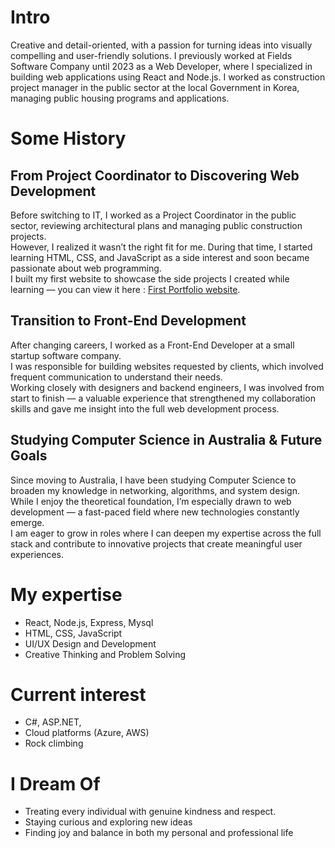 # Intro

Creative and detail-oriented, with a passion for turning ideas into visually compelling and user-friendly solutions.
I previously worked at Fields Software Company until 2023 as a Web Developer, where I specialized in building web applications using React and Node.js. I worked as construction project manager in the public sector at the local Government in Korea, managing public housing programs and applications.

# Some History

## From Project Coordinator to Discovering Web Development

Before switching to IT, I worked as a Project Coordinator in the public sector, reviewing architectural plans and managing public construction projects.  
However, I realized it wasn’t the right fit for me. During that time, I started learning HTML, CSS, and JavaScript as a side interest and soon became passionate about web programming.  
I built my first website to showcase the side projects I created while learning — you can view it here : [First Portfolio website](https://phs8197.github.io/Portfolio_2/).

## Transition to Front-End Development

After changing careers, I worked as a Front-End Developer at a small startup software company.  
I was responsible for building websites requested by clients, which involved frequent communication to understand their needs.  
Working closely with designers and backend engineers, I was involved from start to finish — a valuable experience that strengthened my collaboration skills and gave me insight into the full web development process.

## Studying Computer Science in Australia & Future Goals

Since moving to Australia, I have been studying Computer Science to broaden my knowledge in networking, algorithms, and system design.  
While I enjoy the theoretical foundation, I’m especially drawn to web development — a fast-paced field where new technologies constantly emerge.  
I am eager to grow in roles where I can deepen my expertise across the full stack and contribute to innovative projects that create meaningful user experiences.

# My expertise

- React, Node.js, Express, Mysql
- HTML, CSS, JavaScript
- UI/UX Design and Development
- Creative Thinking and Problem Solving

# Current interest

- C#, ASP.NET,
- Cloud platforms (Azure, AWS)
- Rock climbing

# I Dream Of

- Treating every individual with genuine kindness and respect.
- Staying curious and exploring new ideas
- Finding joy and balance in both my personal and professional life
